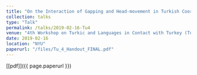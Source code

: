 ```yaml
---
title: "On the Interaction of Gapping and Head-movement in Turkish Coordination"
collection: talks
type: "Talk"
permalink: /talks/2019-02-16-Tu4
venue: "4th Workshop on Turkic and Languages in Contact with Turkey (Tu+4)"
date: 2019-02-16
location: "NYU"
paperurl: "/files/Tu_4_Handout_FINAL.pdf"
---
```


[[pdf]]({{ page.paperurl }})